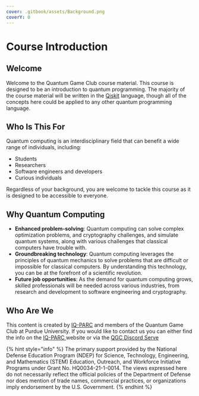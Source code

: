 ```yaml
---
cover: .gitbook/assets/Background.png
coverY: 0
---
```


# Course Introduction

## Welcome

Welcome to the Quantum Game Club course material. This course is designed to be an introduction to quantum programming. The majority of the course material will be written in the [Qiskit](https://qiskit.org/) language, though all of the concepts here could be applied to any other quantum programming language.

## Who Is This For

Quantum computing is an interdisciplinary field that can benefit a wide range of individuals, including:

* Students
* Researchers
* Software engineers and developers
* Curious individuals

Regardless of your background, you are welcome to tackle this course as it is designed to be accessible to everyone.&#x20;

## Why Quantum Computing

* **Enhanced problem-solving**: Quantum computing can solve complex optimization problems, and cryptography challenges, and simulate quantum systems, along with various challenges that classical computers have trouble with.
* **Groundbreaking technology**: Quantum computing leverages the principles of quantum mechanics to solve problems that are difficult or impossible for classical computers. By understanding this technology, you can be at the forefront of a scientific revolution.
* **Future job opportunities**: As the demand for quantum computing grows, skilled professionals will be needed across various industries, from research and development to software engineering and cryptography.

## Who Are We

This content is created by [IQ-PARC](https://www.iqparc.com/) and members of the Quantum Game Club at Purdue University. If you would like to contact us you can either find the info on the [IQ-PARC ](https://www.iqparc.com/)website or via the [QGC Discord Serve](https://discord.gg/WsyEjxHz5s)

{% hint style="info" %}
The primary support provided by the National Defense Education Program (NDEP) for Science, Technology, Engineering, and Mathematics (STEM) Education, Outreach, and Workforce Initiative Programs under Grant No. HQ0034-21-1-0014. The views expressed here do not necessarily reflect the official policies of the Department of Defense nor does mention of trade names, commercial practices, or organizations imply endorsement by the U.S. Government.
{% endhint %}
